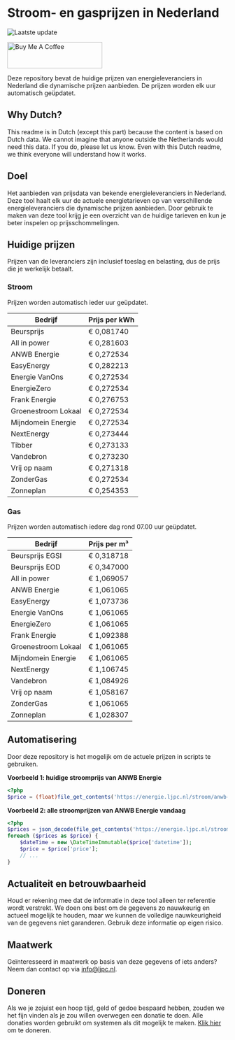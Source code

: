 # Stroom- en gasprijzen in Nederland

![Laatste update](https://img.shields.io/badge/laatste%20update-2023--06--14%2016%3A00%20CET-brightgreen)

<a href="https://www.buymeacoffee.com/Lars-" target="_blank"><img src="https://cdn.buymeacoffee.com/buttons/v2/default-orange.png" alt="Buy Me A Coffee" height="60" style="height: 60px !important;width: 217px !important;" ></a>

Deze repository bevat de huidige prijzen van energieleveranciers in Nederland die dynamische prijzen aanbieden. De prijzen worden elk uur automatisch geüpdatet.

## Why Dutch?

This readme is in Dutch (except this part) because the content is based on Dutch data. We cannot imagine that anyone outside the Netherlands would need this data. If you do, please let us know. Even with this Dutch readme, we think
everyone will understand how it works.

## Doel

Het aanbieden van prijsdata van bekende energieleveranciers in Nederland. Deze tool haalt elk uur de actuele energietarieven op van verschillende energieleveranciers die dynamische prijzen aanbieden. Door gebruik te maken van deze tool
krijg je een overzicht van de huidige tarieven en kun je beter inspelen op prijsschommelingen.

## Huidige prijzen

Prijzen van de leveranciers zijn inclusief toeslag en belasting, dus de prijs die je werkelijk betaalt.

### Stroom

Prijzen worden automatisch ieder uur geüpdatet.

 Bedrijf | Prijs per kWh 
---------|---------------
Beursprijs | € 0,081740
All in power | € 0,281603
ANWB Energie | € 0,272534
EasyEnergy | € 0,282213
Energie VanOns | € 0,272534
EnergieZero | € 0,272534
Frank Energie | € 0,276753
Groenestroom Lokaal | € 0,272534
Mijndomein Energie | € 0,272534
NextEnergy | € 0,273444
Tibber | € 0,273133
Vandebron | € 0,273230
Vrij op naam | € 0,271318
ZonderGas | € 0,272534
Zonneplan | € 0,254353


### Gas

Prijzen worden automatisch iedere dag rond 07.00 uur geüpdatet.

 Bedrijf | Prijs per m³ 
---------|--------------
Beursprijs EGSI | € 0,318718
Beursprijs EOD | € 0,347000
All in power | € 1,069057
ANWB Energie | € 1,061065
EasyEnergy | € 1,073736
Energie VanOns | € 1,061065
EnergieZero | € 1,061065
Frank Energie | € 1,092388
Groenestroom Lokaal | € 1,061065
Mijndomein Energie | € 1,061065
NextEnergy | € 1,106745
Vandebron | € 1,084926
Vrij op naam | € 1,058167
ZonderGas | € 1,061065
Zonneplan | € 1,028307


## Automatisering

Door deze repository is het mogelijk om de actuele prijzen in scripts te gebruiken.

**Voorbeeld 1: huidige stroomprijs van ANWB Energie**

```php
<?php
$price = (float)file_get_contents('https://energie.ljpc.nl/stroom/anwb-energie-nu.txt');

```

**Voorbeeld 2: alle stroomprijzen van ANWB Energie vandaag**

```php
<?php
$prices = json_decode(file_get_contents('https://energie.ljpc.nl/stroom/all-in-power-vandaag.json'),true);
foreach ($prices as $price) {
    $dateTime = new \DateTimeImmutable($price['datetime']);
    $price = $price['price'];
    // ...
}
```

## Actualiteit en betrouwbaarheid

Houd er rekening mee dat de informatie in deze tool alleen ter referentie wordt verstrekt. We doen ons best om de gegevens zo nauwkeurig en actueel mogelijk te houden, maar we kunnen de volledige nauwkeurigheid van de gegevens niet
garanderen. Gebruik deze informatie op eigen risico.

## Maatwerk

Geïnteresseerd in maatwerk op basis van deze gegevens of iets anders? Neem dan contact op
via [info@ljpc.nl](mailto:info@ljpc.nl?subject=Energie%20prijzen).

## Doneren

Als we je zojuist een hoop tijd, geld of gedoe bespaard hebben, zouden we het fijn vinden als je zou willen overwegen een
donatie te doen. Alle donaties worden gebruikt om systemen als dit mogelijk te
maken. [Klik hier](https://www.buymeacoffee.com/Lars-) om te doneren.
